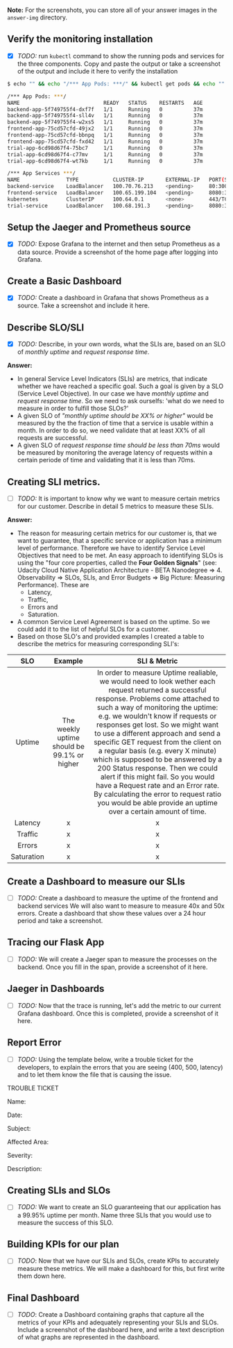 **Note:** For the screenshots, you can store all of your answer images in the `answer-img` directory.

## Verify the monitoring installation

- [x] *TODO:* run `kubectl` command to show the running pods and services for the three components. Copy and paste the output or take a screenshot of the output and include it here to verify the installation

```bash
$ echo "" && echo "/*** App Pods: ***/" && kubectl get pods && echo "" && echo "/*** App Services ***/" && kubectl get services

/*** App Pods: ***/
NAME                           READY   STATUS    RESTARTS   AGE
backend-app-5f749755f4-dxf7f   1/1     Running   0          37m
backend-app-5f749755f4-sll4v   1/1     Running   0          37m
backend-app-5f749755f4-w2xs5   1/1     Running   0          37m
frontend-app-75cd57cfd-49jx2   1/1     Running   0          37m
frontend-app-75cd57cfd-bbnpq   1/1     Running   0          37m
frontend-app-75cd57cfd-fxd42   1/1     Running   0          37m
trial-app-6cd98d67f4-75bc7     1/1     Running   0          37m
trial-app-6cd98d67f4-c77mv     1/1     Running   0          37m
trial-app-6cd98d67f4-wt7kb     1/1     Running   0          37m

/*** App Services ***/
NAME               TYPE           CLUSTER-IP       EXTERNAL-IP   PORT(S)          AGE
backend-service    LoadBalancer   100.70.76.213    <pending>     80:30039/TCP     37m
frontend-service   LoadBalancer   100.65.199.104   <pending>     8080:31707/TCP   37m
kubernetes         ClusterIP      100.64.0.1       <none>        443/TCP          47m
trial-service      LoadBalancer   100.68.191.3     <pending>     8080:31204/TCP   37m
```

## Setup the Jaeger and Prometheus source

- [x] *TODO:* Expose Grafana to the internet and then setup Prometheus as a data source. Provide a screenshot of the home page after logging into Grafana.

## Create a Basic Dashboard
- [x] *TODO:* Create a dashboard in Grafana that shows Prometheus as a source. Take a screenshot and include it here.

## Describe SLO/SLI
- [x] *TODO:* Describe, in your own words, what the SLIs are, based on an SLO of *monthly uptime* and *request response time*.

__Answer:__ 
- In general Service Level Indicators (SLIs) are metrics, that indicate whether we have reached a specific goal. Such a goal is given by a SLO (Service Level Objective). In our case we have *monthly uptime* and *request response time*. So we need to ask ourselfs: 'what do we need to measure in order to fulfill those SLOs?' 
- A given SLO of *"monthly uptime should be XX% or higher"* would be measured by the the fraction of time that a service is usable within a month. In order to do so, we need validate that at least XX% of all requests are successful.
- A given SLO of *request response time should be less than 70ms* would be measured by monitoring the average latency of requests within a certain periode of time and validating that it is less than 70ms. 


## Creating SLI metrics.
- [ ] *TODO:* It is important to know why we want to measure certain metrics for our customer. Describe in detail 5 metrics to measure these SLIs. 

__Answer:__
- The reason for measuring certain metrics for our customer is, that we want to guarantee, that a specific service or application has a minimum level of performance. Therefore we have to identify Service Level Objectives that need to be met. An easy approach to identifying SLOs is using the "four core properties, called the __Four Golden Signals__" (see: Udacity Cloud Native Application Architecture - BETA Nanodegree => 4. Observability => SLOs, SLIs, and Error Budgets => Big Picture: Measuring Performance). These are 
   - Latency,
   - Traffic, 
   - Errors and 
   - Saturation.
- A common Service Level Agreement is based on the uptime. So we could add it to the list of helpful SLOs for a customer.
- Based on those SLO's and provided examples I created a table to describe the metrics for measuring corresponding SLI's:

|SLO                |Example                          |SLI & Metric                         |
|:-----------------:|:-------------------------------:|:-----------------------------------:|
| Uptime | The weekly uptime should be 99.1% or higher | In order to measure Uptime realiable, we would need to look wether each request returned a successful response. Problems come attached to such a way of monitoring the uptime: e.g. we wouldn't know if requests or responses get lost. So we might want to use a different approach and send a specific GET request from the client on a regular basis (e.g. every X minute) which is supposed to be answered by a 200 Status response. Then we could alert if this might fail. So you would have a Request rate and an Error rate. By calculating the error to request ratio you would be able provide an uptime over a certain amount of time. |
| Latency | x | x |
| Traffic | x | x |
| Errors | x | x |
| Saturation | x | x |


## Create a Dashboard to measure our SLIs
- [ ] *TODO:* Create a dashboard to measure the uptime of the frontend and backend services We will also want to measure to measure 40x and 50x errors. Create a dashboard that show these values over a 24 hour period and take a screenshot.

## Tracing our Flask App
- [ ] *TODO:*  We will create a Jaeger span to measure the processes on the backend. Once you fill in the span, provide a screenshot of it here.

## Jaeger in Dashboards
- [ ] *TODO:* Now that the trace is running, let's add the metric to our current Grafana dashboard. Once this is completed, provide a screenshot of it here.

## Report Error
- [ ] *TODO:* Using the template below, write a trouble ticket for the developers, to explain the errors that you are seeing (400, 500, latency) and to let them know the file that is causing the issue.

TROUBLE TICKET

Name:

Date:

Subject:

Affected Area:

Severity:

Description:


## Creating SLIs and SLOs
- [ ] *TODO:* We want to create an SLO guaranteeing that our application has a 99.95% uptime per month. Name three SLIs that you would use to measure the success of this SLO.

## Building KPIs for our plan
- [ ] *TODO*: Now that we have our SLIs and SLOs, create KPIs to accurately measure these metrics. We will make a dashboard for this, but first write them down here.

## Final Dashboard
- [ ] *TODO*: Create a Dashboard containing graphs that capture all the metrics of your KPIs and adequately representing your SLIs and SLOs. Include a screenshot of the dashboard here, and write a text description of what graphs are represented in the dashboard.  
